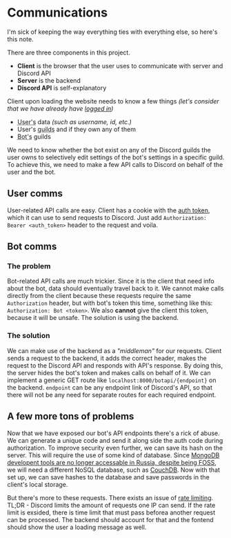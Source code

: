 # Communications
I'm sick of keeping the way everything ties with everything else, so here's this note.

There are three components in this project. 
- **Client** is the browser that the user uses to communicate with server and Discord API
- **Server** is the backend
- **Discord API** is self-explanatory

Client upon loading the website needs to know a few things *(let's consider that we have already have [logged in](Authorization))*
- <abbr title="Human interacting with the website via client">User's</abbr> data *(such as username, id, etc.)*
- User's <abbr title="This is how Discord servers are called by the devs">guilds</abbr> and if they own any of them
- <abbr title="Discord bot that user wants to control via the website">Bot's</abbr> guilds

We need to know whether the bot exist on any of the Discord guilds the user owns to selectively edit settings of the bot's settings in a specific guild. To achieve this, we need to make a few API calls to Discord on behalf of the user and the bot.

## User comms
User-related API calls are easy. Client has a cookie with the [auth token](Authorization##Access), which it can use to send requests to Discord. Just add `Authorization: Bearer <auth_token>` header to the request and voila.

## Bot comms
### The problem
Bot-related API calls are much trickier. Since it is the client that need info about the bot, data should eventually travel back to it. We cannot make calls directly from the client because these requests require the same `Authorization` header, but with bot's token this time, something like this: `Authorization: Bot <token>`. We also **cannot** give the client this token, because it will be unsafe. The solution is using the backend.

### The solution
We can make use of the backend as a *"middleman"* for our requests. Client sends a request to the backend, it adds the correct header, makes the request to the Discord API and responds with API's response. By doing this, the server hides the bot's token and makes calls on behalf of it. 
We can implement a generic GET route like `localhost:8000/botapi/{endpoint}` on the backend. `endpoint` can be any endpoint link of Discord's API, so that there will not be any need for separate routes for each required endpoint. 

## A few more tons of problems
Now that we have exposed our bot's API endpoints there's a rick of abuse. We can generate a unique code and send it along side the auth code during authorization. To improve security even further, we can save its hash on the server. This will require the use of some kind of database. Since [MongoDB developent tools are no longer accessable in Russia, despite being FOSS](https://www.youtube.com/watch?v=pE7dIraBVqg), we will need a different NoSQL database, such as [CouchDB](https://docs.couchdb.org). Now with that set up, we can save hashes to the database and save passwords in the client's local storage. 

But there's more to these requests. There exists an issue of [rate limiting](https://discord.com/developers/docs/topics/rate-limits). TL;DR - Discord limits the amount of requests one IP can send. If the rate limit is exsided, there is time limit that must pass beforea another request can be processed. The backend should account for that and the fontend should show the user a loading message as well.